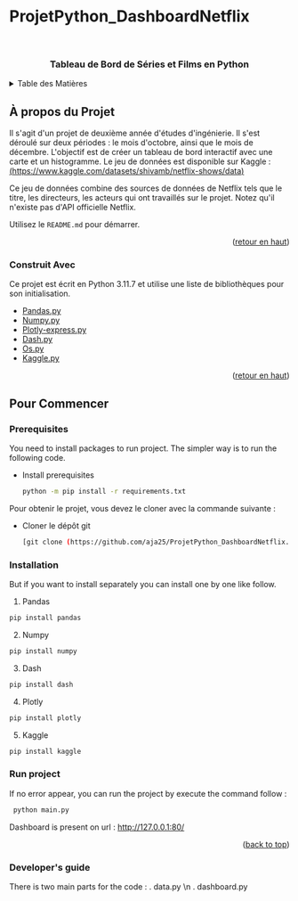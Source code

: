 # ProjetPython_DashboardNetflix

<!-- LOGO DU PROJET -->
<br />
<div align="center">

  <h3 align="center">Tableau de Bord de Séries et Films en Python</h3>

</div>

<!-- TABLE DES MATIÈRES -->
<details>
  <summary>Table des Matières</summary>
  <ol>
    <li>
      <a href="#about-the-project">À propos du Projet</a>
      <ul>
        <li><a href="#built-with">Construit Avec</a></li>
      </ul>
    </li>
    <li>
      <a href="#getting-started">Pour Commencer</a>
      <ul>
        <li><a href="#prerequisites">Prérequis</a></li>
        <li><a href="#installation">Installation</a></li>
        <li><a href="#run project">Exécution du Projet</a></li>
      </ul>
    </li>
    <li>
      <a href="#developer_guide">Guide du Développeur</a></li>
      <ul>
        <li><a href="#data_cleaning">Nettoyage des Données</a></li>
        <li>
          <a href="#dashboard">Tableau de Bord</a>
            <ul>
              <li><a href="#frontend">Interface Utilisateur</a></li>
              <li><a href="#backend">Backend</a></li>
            </ul>
        </li>
      </ul>
    <li><a href="#contact">Contact</a></li>
  </ol>
</details>

<!-- À PROPOS DU PROJET -->
## À propos du Projet

Il s'agit d'un projet de deuxième année d'études d'ingénierie.
Il s'est déroulé sur deux périodes : le mois d'octobre, ainsi que le mois de décembre.
L'objectif est de créer un tableau de bord interactif avec une carte et un histogramme.
Le jeu de données est disponible sur Kaggle :
[(https://www.kaggle.com/datasets/shivamb/netflix-shows/data)](https://www.kaggle.com/datasets/shivamb/netflix-shows)

Ce jeu de données combine des sources de données de Netflix tels que le titre, les directeurs, les acteurs qui ont travaillés sur le projet.
Notez qu'il n'existe pas d'API officielle Netflix.


Utilisez le `README.md` pour démarrer.

<p align="right">(<a href="#top">retour en haut</a>)</p>

### Construit Avec

Ce projet est écrit en Python 3.11.7 et utilise une liste de bibliothèques pour son initialisation.

* [Pandas.py](https://pandas.pydata.org)
* [Numpy.py](https://numpy.org)
* [Plotly-express.py](https://plotly.com/python/plotly-express/)
* [Dash.py](https://dash.plotly.com)
* [Os.py](https://docs.python.org/fr/3/library/os.html)
* [Kaggle.py](https://github.com/Kaggle/kaggle-api)

<p align="right">(<a href="#top">retour en haut</a>)</p>

<!-- POUR COMMENCER -->
## Pour Commencer
### Prerequisites

You need to install packages to run project.
The simpler way is to run the following code.

* Install prerequisites
  ```sh
  python -m pip install -r requirements.txt
  ```

Pour obtenir le projet, vous devez le cloner avec la commande suivante :

* Cloner le dépôt git
  ```sh
  [git clone (https://github.com/aja25/ProjetPython_DashboardNetflix.git)]

### Installation

But if you want to install separately you can install one by one like follow.

1. Pandas
  ```sh
  pip install pandas
  ```
2. Numpy
  ```sh
  pip install numpy
  ```
3. Dash
  ```sh
  pip install dash
  ```
4. Plotly
  ```sh
  pip install plotly
  ```
5. Kaggle
  ```sh
  pip install kaggle
  ```


### Run project
If no error appear, you can run the project by execute the command follow : 
 ```sh
  python main.py
  ```
Dashboard is present on url : http://127.0.0.1:80/

<p align="right">(<a href="#top">back to top</a>)</p>


### Developer's guide 
There is two main parts for the code  :
. data.py \n
. dashboard.py




